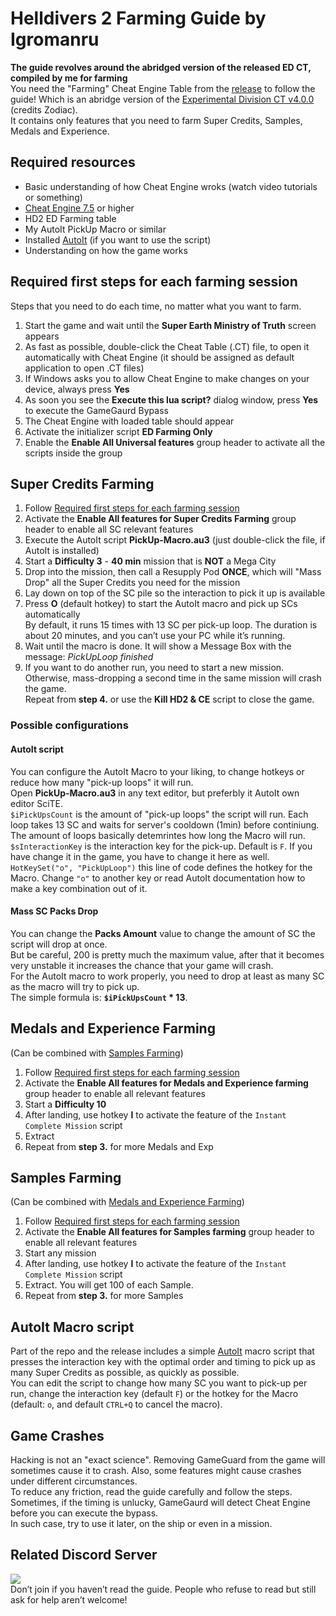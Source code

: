 # Helldivers 2 Farming Guide by Igromanru

**The guide revolves around the abridged version of the released ED CT, compiled by me for farming**  
You need the "Farming" Cheat Engine Table from the [release](https://github.com/igromanru/HD2-Farming-Guide/releases) to follow the guide!
Which is an abridge version of the [Experimental Division CT v4.0.0](https://www.unknowncheats.me/forum/downloads.php?do=file&id=51228) (credits Zodiac).  
It contains only features that you need to farm Super Credits, Samples, Medals and Experience.  

## Required resources
- Basic understanding of how Cheat Engine wroks (watch video tutorials or something)
- [Cheat Engine 7.5](https://mega.nz/file/HNFRBSrY#rj4oel3UuK9hoj1BtezRVbGhNJBo8mQ3EYl7ioFprcc) or higher
- HD2 ED Farming table
- My AutoIt PickUp Macro or similar
- Installed [AutoIt](https://www.autoitscript.com/site/autoit/downloads/) (if you want to use the script)
- Understanding on how the game works

## Required first steps for each farming session
Steps that you need to do each time, no matter what you want to farm.
1. Start the game and wait until the **Super Earth Ministry of Truth** screen appears
2. As fast as possible, double-click the Cheat Table (.CT) file, to open it  automatically with Cheat Engine (it should be assigned as default application to open .CT files)
3. If Windows asks you to allow Cheat Engine to make changes on your device, always press **Yes**
4. As soon you see the **Execute this lua script?** dialog window, press **Yes** to execute the GameGaurd Bypass
5. The Cheat Engine with loaded table should appear
6. Activate the initializer script **ED Farming Only**
7. Enable the **Enable All Universal features** group header to activate all the scripts inside the group

## Super Credits Farming
1. Follow [Required first steps for each farming session](#required-first-steps-for-each-farming-session)
2. Activate the **Enable All features for Super Credits Farming** group header to enable all SC relevant features
3. Execute the AutoIt script **PickUp-Macro.au3** (just double-click the file, if AutoIt is installed)
4. Start a **Difficulty 3** - **40 min** mission that is **NOT** a Mega City
5. Drop into the mission, then call a Resupply Pod **ONCE**, which will "Mass Drop" all the Super Credits you need for the mission
6. Lay down on top of the SC pile so the interaction to pick it up is available
7. Press **O** (default hotkey) to start the AutoIt macro and pick up SCs automatically  
By default, it runs 15 times with 13 SC per pick-up loop. The duration is about 20 minutes, and you can’t use your PC while it’s running.
8. Wait until the macro is done. It will show a Message Box with the message: *PickUpLoop finished*
9. If you want to do another run, you need to start a new mission. Otherwise, mass-dropping a second time in the same mission will crash the game.  
Repeat from **step 4.** or use the **Kill HD2 & CE** script to close the game.

### Possible configurations
#### AutoIt script
You can configure the AutoIt Macro to your liking, to change hotkeys or reduce how many "pick-up loops" it will run.  
Open **PickUp-Macro.au3** in any text editor, but preferbly it AutoIt own editor SciTE.  
`$iPickUpsCount` is the amount of "pick-up loops" the script will run. Each loop takes 13 SC and waits for server's cooldown (1min) before continiung. The amount of loops basically detemrintes how long the Macro will run.  
`$sInteractionKey` is the interaction key for the pick-up. Default is `F`. If you have change it in the game, you have to change it here as well.  
`HotKeySet("o", "PickUpLoop")` this line of code defines the hotkey for the Macro. Change `"o"` to another key or read AutoIt documentation how to make a key combination out of it.  
#### Mass SC Packs Drop
You can change the **Packs Amount** value to change the amount of SC the script will drop at once.  
But be careful, 200 is pretty much the maximum value, after that it becomes very unstable it increases the chance that your game will crash.  
For the AutoIt macro to work properly, you need to drop at least as many SC as the macro will try to pick up.  
The simple formula is: **`$iPickUpsCount` * 13**.

## Medals and Experience Farming
(Can be combined with [Samples Farming](#samples-farming))
1. Follow [Required first steps for each farming session](#required-first-steps-for-each-farming-session)
2. Activate the **Enable All features for Medals and Experience farming** group header to enable all relevant features
3. Start a **Difficulty 10**
4. After landing, use hotkey **I** to activate the feature of the `Instant Complete Mission` script
5. Extract
6. Repeat from **step 3.** for more Medals and Exp

## Samples Farming
(Can be combined with [Medals and Experience Farming](#medals-and-experience-farming))
1. Follow [Required first steps for each farming session](#required-first-steps-for-each-farming-session)
2. Activate the **Enable All features for Samples farming** group header to enable all relevant features
3. Start any mission
4. After landing, use hotkey **I** to activate the feature of the `Instant Complete Mission` script
5. Extract. You will get 100 of each Sample.
6. Repeat from **step 3.** for more Samples

## AutoIt Macro script
Part of the repo and the release includes a simple [AutoIt](https://www.autoitscript.com/site/autoit/downloads/) macro script that presses the interaction key with the optimal order and timing to pick up as many Super Credits as possible, as quickly as possible.  
You can edit the script to change how many SC you want to pick-up per run, change the interaction key (default `F`) or the hotkey for the Macro (default: `o`, and default `CTRL+Q` to cancel the macro).

## Game Crashes
Hacking is not an "exact science". Removing GameGuard from the game will sometimes cause it to crash. Also, some features might cause crashes under different circumstances.  
To reduce any friction, read the guide carefully and follow the steps.  
Sometimes, if the timing is unlucky, GameGaurd will detect Cheat Engine before you can execute the bypass.  
In such case, try to use it later, on the ship or even in a mission.


## Related Discord Server
<a href="https://discord.gg/jmsAX8kjVJ"><img src='https://discordapp.com/api/guilds/1417474730906095626/widget.png?style=shield'></a>  
Don’t join if you haven’t read the guide. People who refuse to read but still ask for help aren’t welcome!